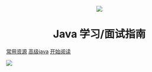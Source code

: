 <p align="center">
<img src="https://my-blog-to-use.oss-cn-beijing.aliyuncs.com/2019-3logo-透明.png" width=""/>
</p>

<h1 align="center">Java 学习/面试指南</h1>

[常用资源](https://shimo.im/docs/MuiACIg1HlYfVxrj/)
[高级java](<https://github.com/luckymaosh/advanced-java>)
[开始阅读](#java)

![](./media/pictures/rostyslav-savchyn-5joK905gcGc-unsplash.jpg)


